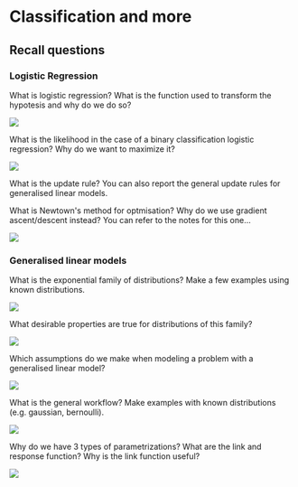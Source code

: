 # Classification and more

## Recall questions

### Logistic Regression 

What is logistic regression? What is the function used to transform the hypotesis and why do we do so?

![](../../../FDS/glm1.png)

What is the likelihood in the case of a binary classification logistic regression? Why do we want to maximize it?

![](../../../FDS/glm2.png)

What is the update rule? You can also report the general update rules for generalised linear models.

What is Newtown's method for optmisation? Why do we use gradient ascent/descent instead? You can refer to the notes for this one...

![](../../../FDS/glm3.png)

### Generalised linear models

What is the exponential family of distributions? Make a few examples using known distributions.

![](../../../FDS/glm4.png)

What desirable properties are true for distributions of this family?

![](../../../FDS/glm5.png)

Which assumptions do we make when modeling a problem with a generalised linear model?

![](../../../FDS/glm6.png)

What is the general workflow? Make examples with known distributions (e.g. gaussian, bernoulli).

![](../../../FDS/glm7.png)
 
Why do we have 3 types of parametrizations? What are the link and response function?
Why is the link function useful?

![](../../../FDS/glm8.png)